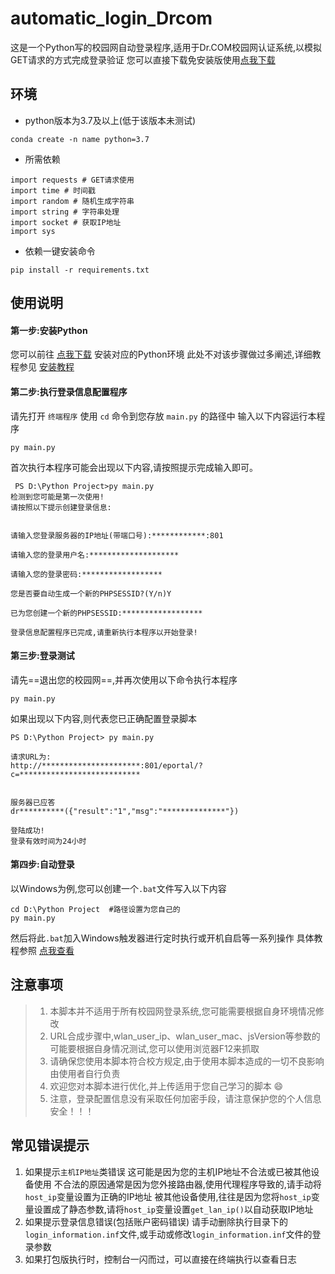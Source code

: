 # automatic_login_Drcom
这是一个Python写的校园网自动登录程序,适用于Dr.COM校园网认证系统,以模拟GET请求的方式完成登录验证
您可以直接下载免安装版使用[点我下载](https://github.com/heiyebaitian/automatic_login_Drcom/releases/tag/v1.0.0)

## 环境
* python版本为3.7及以上(低于该版本未测试)
```
conda create -n name python=3.7
```

* 所需依赖
```
import requests # GET请求使用 
import time # 时间戳
import random # 随机生成字符串
import string # 字符串处理
import socket # 获取IP地址
import sys

```
* 依赖一键安装命令
```
pip install -r requirements.txt
```

## 使用说明
#### 第一步:安装Python
您可以前往 [点我下载](https://www.python.org/downloads/) 安装对应的Python环境
此处不对该步骤做过多阐述,详细教程参见 [安装教程](https://zhuanlan.zhihu.com/p/104502997)
#### 第二步:执行登录信息配置程序
请先打开 `终端程序`
使用 `cd` 命令到您存放 `main.py` 的路径中
输入以下内容运行本程序
```
py main.py
 ```
 首次执行本程序可能会出现以下内容,请按照提示完成输入即可。
 ```shell
  PS D:\Python Project>py main.py
 检测到您可能是第一次使用!
请按照以下提示创建登录信息:


请输入您登录服务器的IP地址(带端口号):************:801

请输入您的登录用户名:********************

请输入您的登录密码:******************

您是否要自动生成一个新的PHPSESSID?(Y/n)Y

已为您创建一个新的PHPSESSID:******************

登录信息配置程序已完成,请重新执行本程序以开始登录!
 ```
 #### 第三步:登录测试
 请先==退出您的校园网==,并再次使用以下命令执行本程序
 ```
py main.py
 ```
 如果出现以下内容,则代表您已正确配置登录脚本
```shell
PS D:\Python Project> py main.py

请求URL为:
http://**********************:801/eportal/?c=***************************


服务器已应答
dr**********({"result":"1","msg":"**************"})

登陆成功!
登录有效时间为24小时
```
 #### 第四步:自动登录
 以Windows为例,您可以创建一个`.bat`文件写入以下内容
```
cd D:\Python Project  #路径设置为您自己的
py main.py

```
然后将此`.bat`加入Windows触发器进行定时执行或开机自启等一系列操作
具体教程参照 [点我查看](https://blog.csdn.net/m0_46629123/article/details/120070320)

## 注意事项
> 1. 本脚本并不适用于所有校园网登录系统,您可能需要根据自身环境情况修改
> 2. URL合成步骤中,wlan_user_ip、wlan_user_mac、jsVersion等参数的可能要根据自身情况测试,您可以使用浏览器F12来抓取
> 3. 请确保您使用本脚本符合校方规定,由于使用本脚本造成的一切不良影响由使用者自行负责
> 4. 欢迎您对本脚本进行优化,并上传适用于您自己学习的脚本 :smile: 
> 5. 注意，登录配置信息没有采取任何加密手段，请注意保护您的个人信息安全！！！

## 常见错误提示
1. 如果提示`主机IP地址`类错误
这可能是因为您的主机IP地址不合法或已被其他设备使用
不合法的原因通常是因为您外接路由器,使用代理程序导致的,请手动将`host_ip`变量设置为正确的IP地址
被其他设备使用,往往是因为您将`host_ip`变量设置成了静态参数,请将`host_ip`变量设置`get_lan_ip()`以自动获取IP地址
2. 如果提示登录信息错误(包括账户密码错误)
请手动删除执行目录下的`login_information.inf`文件,或手动或修改`login_information.inf`文件的登录参数
2. 如果打包版执行时，控制台一闪而过，可以直接在终端执行以查看日志

